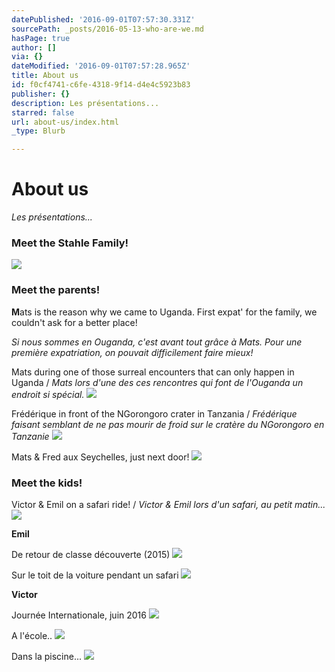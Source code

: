 ```yaml
---
datePublished: '2016-09-01T07:57:30.331Z'
sourcePath: _posts/2016-05-13-who-are-we.md
hasPage: true
author: []
via: {}
dateModified: '2016-09-01T07:57:28.965Z'
title: About us
id: f0cf4741-c6fe-4318-9f14-d4e4c5923b83
publisher: {}
description: Les présentations...
starred: false
url: about-us/index.html
_type: Blurb

---
```

# About us

_Les présentations..._

### Meet the Stahle Family!
![](https://the-grid-user-content.s3-us-west-2.amazonaws.com/1c3a9707-4f40-4b88-86bc-891506da7db8.jpg)

### Meet the parents!

**M**ats is the reason why we came to Uganda. First expat' for the family, we couldn't ask for a better place!

_Si nous sommes en Ouganda, c'est avant tout grâce à Mats. Pour une première expatriation, on pouvait difficilement faire mieux!_

Mats during one of those surreal encounters that can only happen in Uganda / _Mats lors d'une des ces rencontres qui font de l'Ouganda un endroit si spécial._
![](https://the-grid-user-content.s3-us-west-2.amazonaws.com/32f0c5ca-e707-4c42-aa0e-a6fca4751fb2.jpg)

Frédérique in front of the NGorongoro crater in Tanzania / _Frédérique faisant semblant de ne pas mourir de froid sur le cratère du NGorongoro en Tanzanie_
![](https://the-grid-user-content.s3-us-west-2.amazonaws.com/ae7d4a22-e096-4648-8798-88250f5711f3.jpg)

Mats & Fred aux Seychelles, just next door!
![](https://the-grid-user-content.s3-us-west-2.amazonaws.com/f9bbda36-d889-4e95-ae7f-c215ca361aa2.jpg)

### Meet the kids!

Victor & Emil on a safari ride! / _Victor & Emil lors d'un safari, au petit matin..._
![](https://the-grid-user-content.s3-us-west-2.amazonaws.com/3518d925-1cbf-47a4-a40b-fb36738544e4.jpg)

**Emil**

De retour de classe découverte (2015)
![](https://the-grid-user-content.s3-us-west-2.amazonaws.com/0d2601cb-0566-40ca-8833-236feaffbdad.jpg)

Sur le toit de la voiture pendant un safari
![](https://the-grid-user-content.s3-us-west-2.amazonaws.com/05f57956-4401-4c17-95e8-c1a88af22b3e.jpg)

**Victor**

Journée Internationale, juin 2016
![](https://the-grid-user-content.s3-us-west-2.amazonaws.com/74479e37-7538-4d01-ba36-f3c8b4ce72d4.jpg)

A l'école..
![](https://the-grid-user-content.s3-us-west-2.amazonaws.com/226d381b-e624-4c56-b270-1c3df68d362c.jpg)

Dans la piscine...
![](https://the-grid-user-content.s3-us-west-2.amazonaws.com/b3fbcaed-43a0-4461-bcd3-d311df7e56be.jpg)
